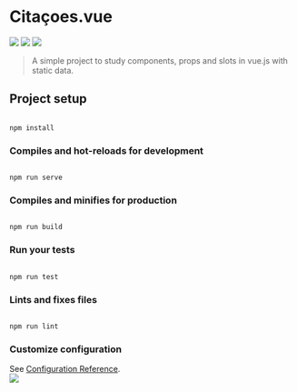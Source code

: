 # Citaçoes.vue
![](https://img.shields.io/badge/HTML-239120?style=for-the-badge&logo=html5&logoColor=white) ![](https://img.shields.io/badge/CSS3-1572B6?style=for-the-badge&logo=css3&logoColor=white)  ![](https://img.shields.io/badge/Vue.js-35495E?style=for-the-badge&logo=vuedotjs&logoColor=4FC08D)
> A simple project to study components, props and slots in vue.js with static data.

  

## Project setup

```

npm install

```

  

### Compiles and hot-reloads for development

```

npm run serve

```

  

### Compiles and minifies for production

```

npm run build

```

  

### Run your tests

```

npm run test

```

  

### Lints and fixes files

```

npm run lint

```

  

### Customize configuration

See [Configuration Reference](https://cli.vuejs.org/config/).
<br/>
![](https://github.com/isaacwrk/citacoes.vue/tree/master/src/ex)